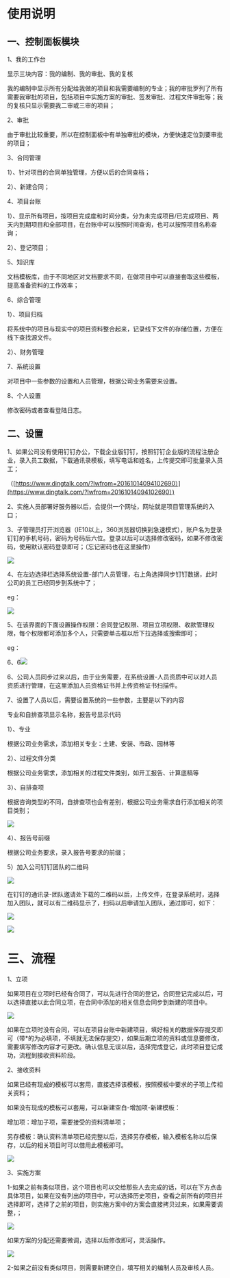 # 使用说明

## 一、控制面板模块

1、我的工作台

显示三块内容：我的编制、我的审批、我的复核

我的编制中显示所有分配给我做的项目和我需要编制的专业；我的审批罗列了所有需要我审批的项目，包括项目中实施方案的审批、签发审批、过程文件审批等；我的复核只显示需要我二审或三审的项目；

2、审批

由于审批比较重要，所以在控制面板中有单独审批的模块，方便快速定位到要审批的项目；

3、合同管理

1）、针对项目的合同单独管理，方便以后的合同查档；

2）、新建合同；

4、项目台账

1）、显示所有项目，按项目完成度和时间分类，分为未完成项目/已完成项目、两天内到期项目和全部项目，在台账中可以按照时间查询，也可以按照项目名称查询；

2）、登记项目；

5、知识库

文档模板库，由于不同地区对文档要求不同，在做项目中可以直接套取这些模板，提高准备资料的工作效率；

6、综合管理

1）、项目归档

将系统中的项目与现实中的项目资料整合起来，记录线下文件的存储位置，方便在线下查找源文件。

2）、财务管理

7、系统设置

对项目中一些参数的设置和人员管理，根据公司业务需要来设置。

8、个人设置

修改密码或者查看登陆日志。

## 二、设置

1、如果公司没有使用钉钉办公，下载企业版钉钉，按照钉钉企业版的流程注册企业，录入员工数据，下载通讯录模板，填写电话和姓名，上传提交即可批量录入员工；

（[https://www.dingtalk.com/?lwfrom=20161014094102690）](https://www.dingtalk.com/?lwfrom=20161014094102690）)

2、实施人员部署好服务器以后，会提供一个网址，网址就是项目管理系统的入口；

3、子管理员打开浏览器（IE10以上，360浏览器切换到急速模式），账户名为登录钉钉的手机号码，密码为号码后六位。登录以后可以选择修改密码，如果不修改密码，使用默认密码登录即可；（忘记密码也在这里操作）

![](file:///C:\Users\ADMINI~1\AppData\Local\Temp\msohtmlclip1\01\clip_image002.jpg)

4、在左边选择栏选择系统设置-部门人员管理，右上角选择同步钉钉数据，此时公司的员工已经同步到系统中了；

eg：

![](file:///C:\Users\ADMINI~1\AppData\Local\Temp\msohtmlclip1\01\clip_image004.jpg)

5、在该界面的下面设置操作权限：合同登记权限、项目立项权限、收款管理权限，每个权限都可添加多个人，只需要单击框以后下拉选择或搜索即可；

eg：

6、6![](file:///C:\Users\ADMINI~1\AppData\Local\Temp\msohtmlclip1\01\clip_image006.jpg)

6、公司人员同步过来以后，由于业务需要，在系统设置-人员资质中可以对人员资质进行管理，在这里添加人员资格证书并上传资格证书扫描件。

7、设置了人员以后，需要设置系统的一些参数，主要是以下的内容

专业和自排查项显示名称，报告号显示代码

1）、专业

根据公司业务需求，添加相关专业：土建、安装、市政、园林等

2）、过程文件分类

根据公司业务需求，添加相关的过程文件类别，如开工报告、计算底稿等

3）、自排查项

根据咨询类型的不同，自排查项也会有差别，根据公司业务需求自行添加相关的项目类别；

![](file:///C:\Users\ADMINI~1\AppData\Local\Temp\msohtmlclip1\01\clip_image008.jpg)

4）、报告号前缀

根据公司业务要求，录入报告号要求的前缀；

5）加入公司钉钉团队的二维码

![](file:///C:\Users\ADMINI~1\AppData\Local\Temp\msohtmlclip1\01\clip_image010.jpg)

在钉钉的通讯录-团队邀请处下载的二维码以后，上传文件，在登录系统时，选择加入团队，就可以有二维码显示了，扫码以后申请加入团队，通过即可，如下：

![](file:///C:\Users\ADMINI~1\AppData\Local\Temp\msohtmlclip1\01\clip_image012.jpg)

![](file:///C:\Users\ADMINI~1\AppData\Local\Temp\msohtmlclip1\01\clip_image014.jpg)

# 三、流程

1、立项

如果项目在立项时已经有合同了，可以先进行合同的登记，合同登记完成以后，可以选择直接以此合同立项，在合同中添加的相关信息会同步到新建的项目中。

![](file:///C:\Users\ADMINI~1\AppData\Local\Temp\msohtmlclip1\01\clip_image016.jpg)

如果在立项时没有合同，可以在项目台账中新建项目，填好相关的数据保存提交即可（带\*的为必填项，不填就无法保存提交），如果后期立项的资料或信息要修改，需要填写修改内容才可更改。确认信息无误以后，选择完成登记，此时项目登记成功，流程到接收资料阶段。

2、接收资料

如果已经有现成的模板可以套用，直接选择该模板，按照模板中要求的子项上传相关资料；

如果没有现成的模板可以套用，可以新建空白-增加项-新建模板：

增加项：增加子项，需要接受的资料清单项；

另存模板：确认资料清单项已经完整以后，选择另存模板，输入模板名称以后保存，以后的相关项目时可以借用此模板即可。

![](file:///C:\Users\ADMINI~1\AppData\Local\Temp\msohtmlclip1\01\clip_image018.jpg)

3、实施方案

1-如果之前有类似项目，这个项目也可以交给那些人去完成的话，可以在下方点击具体项目，如果在没有列出的项目中，可以选择历史项目，查看之前所有的项目并选择即可，选择了之前的项目，则实施方案中的方案会直接拷贝过来，如果需要调整，；

![](file:///C:\Users\ADMINI~1\AppData\Local\Temp\msohtmlclip1\01\clip_image020.jpg)

如果方案的分配还需要微调，选择以后修改即可，灵活操作。

![](file:///C:\Users\ADMINI~1\AppData\Local\Temp\msohtmlclip1\01\clip_image022.jpg)

2-如果之前没有类似项目，则需要新建空白，填写相关的编制人员及审核人员。

